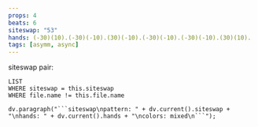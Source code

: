 ```yaml
---
props: 4
beats: 6
siteswap: "53"
hands: (-30)(10).(-30)(-10).(30)(-10).(-30)(-10).(-30)(-10).(30)(10).
tags: [asymm, async]
---
```


siteswap pair:
```dataview
LIST
WHERE siteswap = this.siteswap
WHERE file.name != this.file.name
```
```dataviewjs
dv.paragraph("```siteswap\npattern: " + dv.current().siteswap + "\nhands: " + dv.current().hands + "\ncolors: mixed\n```");
```
